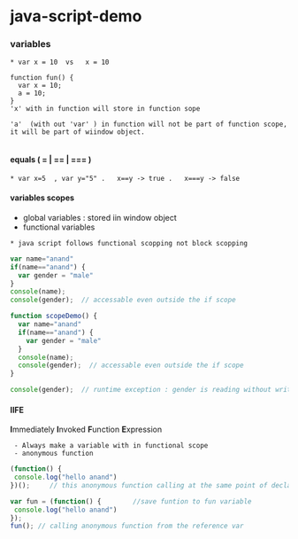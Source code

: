 # java-script-demo

### variables ###

```
* var x = 10  vs   x = 10
```
```
function fun() {
  var x = 10;
  a = 10;
}
'x' with in function will store in function sope

'a'  (with out 'var' ) in function will not be part of function scope, it will be part of wiindow object.


```

#### equals ( = | == | === ) ####
```
* var x=5  , var y="5" .   x==y -> true .   x===y -> false
```


#### variables scopes ####
* global variables : stored iin window object
* functional variables 
``` 
* java script follows functional scopping not block scopping
```
```javascript
var name="anand"
if(name=="anand") {
  var gender = "male"
}
console(name);
console(gender);  // accessable even outside the if scope
```
```javascript
function scopeDemo() {
  var name="anand"
  if(name=="anand") {
    var gender = "male"
  }
  console(name);
  console(gender);  // accessable even outside the if scope
}

console(gender);  // runtime exception : gender is reading without write operation

```

#### IIFE ####

**I**mmediately **I**nvoked **F**unction **E**xpression

```
 - Always make a variable with in functional scope 
 - anonymous function
```

```javascript
(function() {
 console.log("hello anand")
})();     // this anonymous function calling at the same point of declaration - > IIFE  
```


```javascript
var fun = (function() {        //save funtion to fun variable
 console.log("hello anand")
});
fun(); // calling anonymous function from the reference var
```
